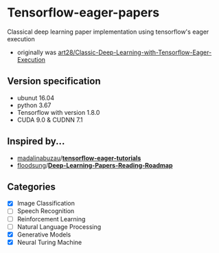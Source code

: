 # Tensorflow-eager-papers
Classical deep learning paper implementation using tensorflow's eager execution
- originally was [art28/Classic-Deep-Learning-with-Tensorflow-Eager-Execution](https://github.com/art28/Classic-Deep-Learning-with-Tensorflow-Eager-Execution)

## Version specification
- ubunut 16.04
- python 3.67
- Tensorflow with version 1.8.0
- CUDA 9.0 & CUDNN 7.1

## Inspired by...

 -  [madalinabuzau](https://github.com/madalinabuzau)/**[tensorflow-eager-tutorials](https://github.com/madalinabuzau/tensorflow-eager-tutorials)**
 -  [floodsung](https://github.com/floodsung)/**[Deep-Learning-Papers-Reading-Roadmap](https://github.com/floodsung/Deep-Learning-Papers-Reading-Roadmap)**

## Categories
 - [x] Image Classification
 - [ ] Speech Recognition
 - [ ] Reinforcement Learning
 - [ ] Natural Language Processing
 - [x] Generative Models
 - [x] Neural Turing Machine
